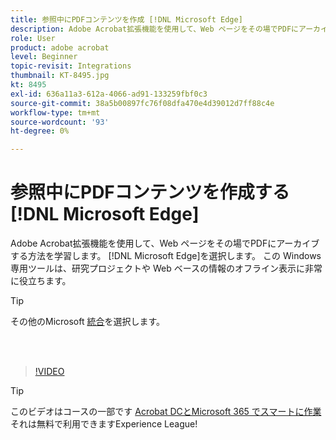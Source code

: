 ```yaml
---
title: 参照中にPDFコンテンツを作成 [!DNL Microsoft Edge]
description: Adobe Acrobat拡張機能を使用して、Web ページをその場でPDFにアーカイブする方法を学習します。 [!DNL Microsoft Edge]
role: User
product: adobe acrobat
level: Beginner
topic-revisit: Integrations
thumbnail: KT-8495.jpg
kt: 8495
exl-id: 636a11a3-612a-4066-ad91-133259fbf0c3
source-git-commit: 38a5b00897fc76f08dfa470e4d39012d7ff88c4e
workflow-type: tm+mt
source-wordcount: '93'
ht-degree: 0%

---
```


# 参照中にPDFコンテンツを作成する [!DNL Microsoft Edge]

Adobe Acrobat拡張機能を使用して、Web ページをその場でPDFにアーカイブする方法を学習します。 [!DNL Microsoft Edge]を選択します。 この Windows 専用ツールは、研究プロジェクトや Web ベースの情報のオフライン表示に非常に役立ちます。

>[!TIP]
>
>その他のMicrosoft [統合](../integrate/integrate-overview.md#microsoft)を選択します。

<br> 

>[!VIDEO](https://video.tv.adobe.com/v/337248?hidetitle=true)

>[!TIP]
>
>このビデオはコースの一部です [Acrobat DCとMicrosoft 365 でスマートに作業](https://experienceleague.adobe.com/?recommended=Acrobat-U-1-2021.microsoft365) それは無料で利用できますExperience League!
